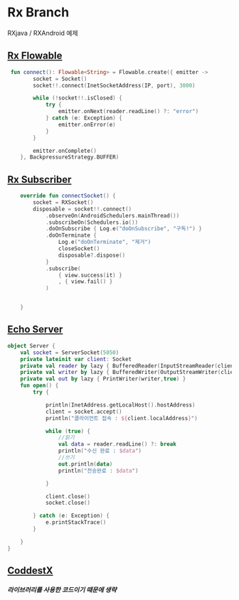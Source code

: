 # Rx Branch
RXjava / RXAndroid 예제

## [Rx Flowable](https://github.com/zojae031/RXjava-Socket/blob/rx/RxExam/app/src/main/java/exam/rxsocket/RXSocket.kt)   

```kotlin
 fun connect(): Flowable<String> = Flowable.create({ emitter ->
        socket = Socket()
        socket!!.connect(InetSocketAddress(IP, port), 3000)

        while (!socket!!.isClosed) {
            try {
                emitter.onNext(reader.readLine() ?: "error")
            } catch (e: Exception) {
                emitter.onError(e)
            }
        }

        emitter.onComplete()
    }, BackpressureStrategy.BUFFER)
```

## [Rx Subscriber](https://github.com/zojae031/RXjava-Socket/blob/rx/RxExam/app/src/main/java/exam/rxsocket/MainPresenter.kt)  

```kotlin
    override fun connectSocket() {
        socket = RXSocket()
        disposable = socket!!.connect()
            .observeOn(AndroidSchedulers.mainThread())
            .subscribeOn(Schedulers.io())
            .doOnSubscribe { Log.e("doOnSubscribe", "구독!") }
            .doOnTerminate {
                Log.e("doOnTerminate", "제거")
                closeSocket()
                disposable?.dispose()
            }
            .subscribe(
                { view.success(it) }
                , { view.fail() }
            )


    }
``` 

## [Echo Server](https://github.com/zojae031/RXjava-Socket/blob/rx/BaseServer/src/Server.kt)  

```kotlin
object Server {
    val socket = ServerSocket(5050)
    private lateinit var client: Socket
    private val reader by lazy { BufferedReader(InputStreamReader(client.getInputStream(), StandardCharsets.UTF_8)) }
    private val writer by lazy { BufferedWriter(OutputStreamWriter(client.getOutputStream(), StandardCharsets.UTF_8)) }
    private val out by lazy { PrintWriter(writer,true) }
    fun open() {
        try {

            println(InetAddress.getLocalHost().hostAddress)
            client = socket.accept()
            println("클라이언트 접속 : ${client.localAddress}")

            while (true) {
                //읽기
                val data = reader.readLine() ?: break
                println("수신 완료 : $data")
                //쓰기
                out.println(data)
                println("전송완료 : $data")

            }

            client.close()
            socket.close()

        } catch (e: Exception) {
            e.printStackTrace()
        }

    }
}
```

## [CoddestX](https://github.com/zojae031/RXjava-Socket/tree/rx/RxSocket)  
##### 라이브러리를 사용한 코드이기 때문에 생략
